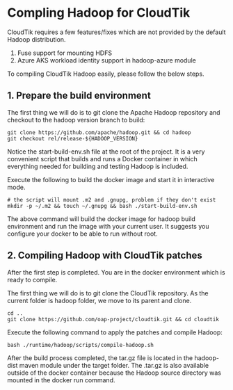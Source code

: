 # Compling Hadoop for CloudTik
CloudTik requires a few features/fixes which are not provided
by the default Hadoop distribution.
1. Fuse support for mounting HDFS
2. Azure AKS workload identity support in hadoop-azure module

To compiling CloudTik Hadoop easily, please follow the below steps.

## 1. Prepare the build environment
The first thing we will do is to git clone the Apache Hadoop repository
and checkout to the hadoop version branch to build:
```
git clone https://github.com/apache/hadoop.git && cd hadoop
git checkout rel/release-${HADOOP_VERSION}
```
Notice the start-build-env.sh file at the root of the project.
It is a very convenient script that builds and runs a Docker container
in which everything needed for building and testing Hadoop is included.

Execute the following to build the docker image and start it in interactive mode.
```
# the script will mount .m2 and .gnupg, problem if they don't exist
mkdir -p ~/.m2 && touch ~/.gnupg && bash ./start-build-env.sh
```
The above command will build the docker image for hadoop build environment and
run the image with your current user. It suggests you configure your docker to
be able to run without root.

## 2. Compiling Hadoop with CloudTik patches
After the first step is completed. You are in the docker environment which is ready to compile.

The first thing we will do is to git clone the CloudTik repository.
As the current folder is hadoop folder, we move to its parent and clone.
```
cd ..
git clone https://github.com/oap-project/cloudtik.git && cd cloudtik
```
Execute the following command to apply the patches and compile Hadoop:

```
bash ./runtime/hadoop/scripts/compile-hadoop.sh
```
After the build process completed, the tar.gz file is located in the hadoop-dist maven module under the target folder.
The .tar.gz is also available outside of the docker container
because the Hadoop source directory was mounted in the docker run command.
